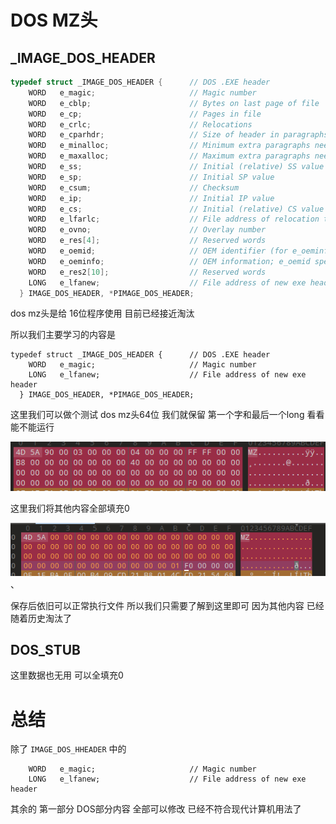 # DOS MZ头

## _IMAGE_DOS_HEADER

```c
typedef struct _IMAGE_DOS_HEADER {      // DOS .EXE header
    WORD   e_magic;                     // Magic number
    WORD   e_cblp;                      // Bytes on last page of file
    WORD   e_cp;                        // Pages in file
    WORD   e_crlc;                      // Relocations
    WORD   e_cparhdr;                   // Size of header in paragraphs
    WORD   e_minalloc;                  // Minimum extra paragraphs needed
    WORD   e_maxalloc;                  // Maximum extra paragraphs needed
    WORD   e_ss;                        // Initial (relative) SS value
    WORD   e_sp;                        // Initial SP value
    WORD   e_csum;                      // Checksum
    WORD   e_ip;                        // Initial IP value
    WORD   e_cs;                        // Initial (relative) CS value
    WORD   e_lfarlc;                    // File address of relocation table
    WORD   e_ovno;                      // Overlay number
    WORD   e_res[4];                    // Reserved words
    WORD   e_oemid;                     // OEM identifier (for e_oeminfo)
    WORD   e_oeminfo;                   // OEM information; e_oemid specific
    WORD   e_res2[10];                  // Reserved words
    LONG   e_lfanew;                    // File address of new exe header
  } IMAGE_DOS_HEADER, *PIMAGE_DOS_HEADER;

```

dos mz头是给 16位程序使用 目前已经接近淘汰

所以我们主要学习的内容是

```
typedef struct _IMAGE_DOS_HEADER {      // DOS .EXE header
    WORD   e_magic;                     // Magic number
    LONG   e_lfanew;                    // File address of new exe header
  } IMAGE_DOS_HEADER, *PIMAGE_DOS_HEADER;

```

这里我们可以做个测试 dos mz头64位  我们就保留 第一个字和最后一个long 看看能不能运行  

![image-20250319141832295](https://raw.githubusercontent.com/Xioaruan912/pic/main/image-20250319141832295.png)

这里我们将其他内容全部填充0	

![image-20250319141849764](https://raw.githubusercontent.com/Xioaruan912/pic/main/image-20250319141849764.png)、

保存后依旧可以正常执行文件 所以我们只需要了解到这里即可 因为其他内容 已经随着历史淘汰了



## DOS_STUB

这里数据也无用 可以全填充0

# 总结

除了 `IMAGE_DOS_HHEADER` 中的 

```
    WORD   e_magic;                     // Magic number
    LONG   e_lfanew;                    // File address of new exe header
```

其余的 第一部分 DOS部分内容 全部可以修改 已经不符合现代计算机用法了
